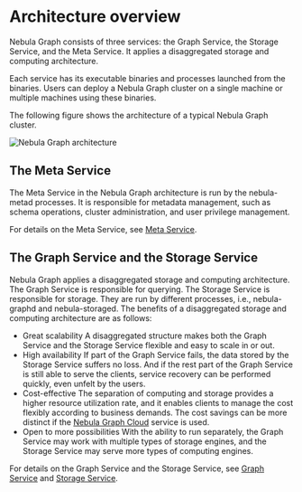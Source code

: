 # Architecture overview

Nebula Graph consists of three services: the Graph Service, the Storage Service, and the Meta Service. It applies a disaggregated storage and computing architecture.

Each service has its executable binaries and processes launched from the binaries. Users can deploy a Nebula Graph cluster on a single machine or multiple machines using these binaries.

The following figure shows the architecture of a typical Nebula Graph cluster.

![Nebula Graph architecture](https://docs-cdn.nebula-graph.com.cn/docs-2.0/1.introduction/2.nebula-graph-architecture/nebula-graph-architecture-1.png "Nebula Graph architecture")

## The Meta Service

The Meta Service in the Nebula Graph architecture is run by the nebula-metad processes. It is responsible for metadata management, such as schema operations, cluster administration, and user privilege management.

For details on the Meta Service, see [Meta Service](2.meta-service.md).

## The Graph Service and the Storage Service

Nebula Graph applies a disaggregated storage and computing architecture. The Graph Service is responsible for querying. The Storage Service is responsible for storage. They are run by different processes, i.e., nebula-graphd and nebula-storaged. The benefits of a disaggregated storage and computing architecture are as follows:

* Great scalability
  A disaggregated structure makes both the Graph Service and the Storage Service flexible and easy to scale in or out.
* High availability
  If part of the Graph Service fails, the data stored by the Storage Service suffers no loss. And if the rest part of the Graph Service is still able to serve the clients, service recovery can be performed quickly, even unfelt by the users.
* Cost-effective
  The separation of computing and storage provides a higher resource utilization rate, and it enables clients to manage the cost flexibly according to business demands. The cost savings can be more distinct if the [Nebula Graph Cloud](https://www.nebula-cloud.io/ "Nebula Graph Cloud official website") service is used.
* Open to more possibilities
  With the ability to run separately, the Graph Service may work with multiple types of storage engines, and the Storage Service may serve more types of computing engines.

For details on the Graph Service and the Storage Service, see [Graph Service](3.graph-service.md) and [Storage Service](4.storage-service.md).
